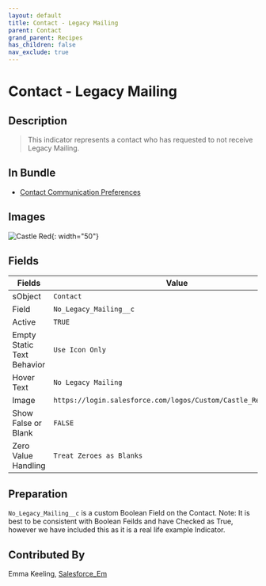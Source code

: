 ```yaml
---
layout: default
title: Contact - Legacy Mailing
parent: Contact
grand_parent: Recipes
has_children: false
nav_exclude: true
---
```


# Contact - Legacy Mailing

## Description
> This indicator represents a contact who has requested to not receive Legacy Mailing.

## In Bundle
* [Contact Communication Preferences](../contact/bundle-contact-communication-preferences.md)

## Images 

![Castle Red](https://login.salesforce.com/logos/Custom/Doc_Green/logo.png){: width="50"}

## Fields

Fields | Value
-- | --
sObject | `Contact`
Field | `No_Legacy_Mailing__c`
Active | `TRUE`
Empty Static Text Behavior | `Use Icon Only`
Hover Text | `No Legacy Mailing`
Image | `https://login.salesforce.com/logos/Custom/Castle_Red/logo.png`
Show False or Blank | `FALSE`
Zero Value Handling | `Treat Zeroes as Blanks`

## Preparation
`No_Legacy_Mailing__c` is a custom Boolean Field on the Contact.
Note: It is best to be consistent with Boolean Feilds and have Checked as True, however we have included this as it is a real life example Indicator. 

## Contributed By
Emma Keeling, [Salesforce_Em](https://github.com/Salesforce-Em)